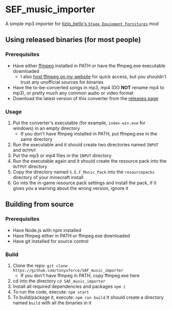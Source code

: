 # SEF_music_importer

A simple mp3 importer for [tizio_bello's `Stage Equipment Fornitures`](https://www.curseforge.com/minecraft/mc-mods/stage-equipment-fornitures) mod

## Using released binaries (for most people)

### Prerequisites

- Have either [ffmpeg](https://www.ffmpeg.org/) installed in PATH or have the ffmpeg.exe executable downloaded
    - I also [host ffmpeg on my website](https://tonyxforce.hu/ffmpeg.exe) for quick access, but you shouldn't trust any unofficial sources for binaries
- Have the to-be-converted songs in mp3, mp4 (DO **NOT** rename mp4 to mp3), or pretty much any common audio or video format
- Download the latest version of this converter from the [releases page](https://github.com/tonyxforce/SAF_music_importer/releases)

### Usage

1. Put the converter's executable (for example, `index-win.exe` for windows) in an empty directory
    - If you don't have ffmpeg installed in PATH, put ffmpeg.exe in the same directory
2. Run the executable and it should create two directories named `INPUT` and `OUTPUT`
3. Put the mp3 or mp4 files in the `INPUT` directory
4. Run the executable again and it should create the resource pack into the `OUTPUT` directory
5. Copy the directory named `S.E.F_Music_Pack` into the `resourcepacks` directory of your minecraft install
6. Go into the in-game resource pack settings and install the pack, if it gives you a warning about the wrong version, ignore it

## Building from source

### Prerequisites

- Have Node.js with npm installed
- Have ffmpeg either in PATH or ffmpeg.exe downloaded
- Have git installed for source control

### Build

1) Clone the repo:
``git clone https://github.com/tonyxforce/SAF_music_importer``
    - If you don't have ffmpeg in PATH, copy ffmpeg.exe here
2) cd into the directory
   ``cd SAF_music_importer``
3) Install all required dependencies and packages
```npm i```
1) To run the code, execute:
``npm start``
1) To build/package it, execute:
``npm run build``
It should create a directory named `build` with all the binaries in it
